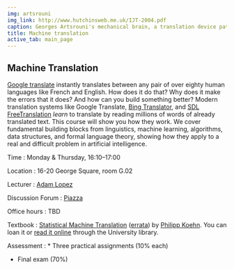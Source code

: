```yaml
---
img: artsrouni
img_link: http://www.hutchinsweb.me.uk/IJT-2004.pdf
caption: Georges Artsrouni's mechanical brain, a translation device patented in 1933 in France.
title: Machine translation
active_tab: main_page 
---
```


Machine Translation
-------------------

[Google translate](http://translate.google.com/) instantly
translates between any pair of over eighty human languages 
like French and English. How does it do that? Why does it 
make the errors that it does? And how can you build something 
better? Modern translation systems like Google Translate, 
[Bing Translator](http://www.microsofttranslator.com/),
and [SDL FreeTranslation](http://www.freetranslation.com/)
*learn* to translate by reading millions of words of already 
translated text. This course will show you how they work. 
We cover fundamental building blocks from linguistics, 
machine learning, algorithms, data structures, and formal 
language theory, showing how they apply to a real and difficult
problem in artificial intelligence.

Time 
: Monday &amp; Thursday, 16:10&ndash;17:00 

Location
: 16-20 George Square, room G.02

Lecturer
: [Adam Lopez](http://homepages.inf.ed.ac.uk/alopez/)

Discussion Forum
: [Piazza](https://piazza.com/class/i41modx5uu93jz)

Office hours
: TBD

Textbook
: [Statistical Machine Translation](http://www.statmt.org/book/) 
(<a href="http://statmt.org/book/errata.html">errata</a>) 
by [Philipp Koehn](http://www.cs.jhu.edu/~phi/).
You can loan it or [read it online](http://edin.ac/1xIEjYi) through the 
University library.

Assessment
: * Three practical assignments (10% each)
* Final exam (70%)
